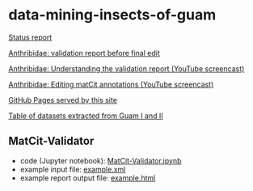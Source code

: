 # data-mining-insects-of-guam

[Status report](https://aubreymoore.github.io/data-mining-insects-of-guam/MatCit-Validator/status_report.html)

[Anthribidae: validation report before final edit](https://aubreymoore.github.io/data-mining-insects-of-guam/MatCit-Validator/anthribidae_before_final_edit.html)

[Anthribidae: Understanding the validation report (YouTube screencast)](https://youtu.be/FM-fHQhlIT4)

[Anthribidae: Editing matCit annotations (YouTube screencast)](https://youtu.be/NfRHdKfv7CQ)

[GitHub Pages served by this site](https://aubreymoore.github.io/data-mining-insects-of-guam/)

[Table of datasets extracted from Guam I and II](https://aubreymoore.github.io/data-mining-insects-of-guam/data/dataset-list.html)

## MatCit-Validator
* code (Jupyter notebook): [MatCit-Validator.ipynb](https://github.com/aubreymoore/data-mining-insects-of-guam/blob/main/MatCit-Validator/MatCit-Validator.ipynb)
* example input file: [example.xml](https://github.com/aubreymoore/data-mining-insects-of-guam/blob/main/MatCit-Validator/example.xml)
* example report output file: [example.html](https://aubreymoore.github.io/data-mining-insects-of-guam/MatCit-Validator/example.html)
